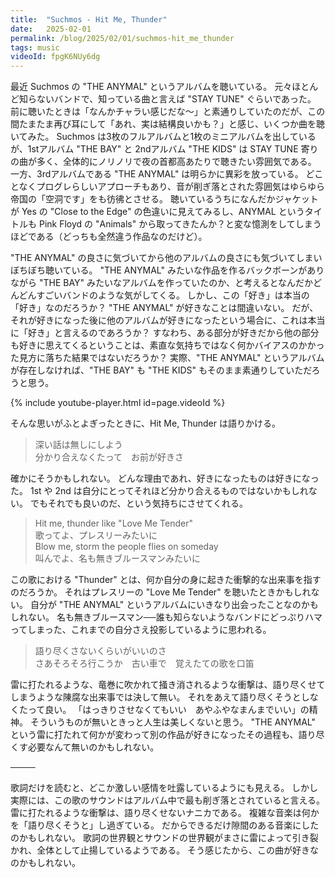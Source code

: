 ```yaml
---
title:  "Suchmos - Hit Me, Thunder"
date:   2025-02-01
permalink: /blog/2025/02/01/suchmos-hit_me_thunder
tags: music
videoId: fpgK6NUy6dg
---
```


最近 Suchmos の "THE ANYMAL" というアルバムを聴いている。
元々ほとんど知らないバンドで、知っている曲と言えば "STAY TUNE" ぐらいであった。
前に聴いたときは「なんかチャラい感じだな〜」と素通りしていたのだが、この間たまたま再び耳にして「あれ、実は結構良いかも？」と感じ、いくつか曲を聴いてみた。
Suchmos は3枚のフルアルバムと1枚のミニアルバムを出しているが、1stアルバム "THE BAY" と 2ndアルバム "THE KIDS" は STAY TUNE 寄りの曲が多く、全体的にノリノリで夜の首都高あたりで聴きたい雰囲気である。
一方、3rdアルバムである "THE ANYMAL" は明らかに異彩を放っている。
どことなくプログレらしいアプローチもあり、音が削ぎ落とされた雰囲気はゆらゆら帝国の「空洞です」をも彷彿とさせる。
聴いているうちになんだかジャケットが Yes の "Close to the Edge" の色違いに見えてみるし、ANYMAL というタイトルも Pink Floyd の "Animals" から取ってきたんか？と変な憶測をしてしまうほどである（どっちも全然違う作品なのだけど）。

"THE ANYMAL" の良さに気づいてから他のアルバムの良さにも気づいてしまいぼちぼち聴いている。
"THE ANYMAL" みたいな作品を作るバックボーンがありながら "THE BAY" みたいなアルバムを作っていたのか、と考えるとなんだかどんどんすごいバンドのような気がしてくる。
しかし、この「好き」は本当の「好き」なのだろうか？
"THE ANYMAL" が好きなことは間違いない。
だが、それが好きになった後に他のアルバムが好きになったという場合に、これは本当に「好き」と言えるのであろうか？
すなわち、ある部分が好きだから他の部分も好きに思えてくるということは、素直な気持ちではなく何かバイアスのかかった見方に落ちた結果ではないだろうか？
実際、"THE ANYMAL" というアルバムが存在しなければ、"THE BAY" も "THE KIDS" もそのまま素通りしていただろうと思う。

{% include youtube-player.html id=page.videoId %}

そんな思いがふとよぎったときに、Hit Me, Thunder は語りかける。

> 深い話は無しにしよう  
> 分かり合えなくたって　お前が好きさ

確かにそうかもしれない。
どんな理由であれ、好きになったものは好きになった。
1st や 2nd は自分にとってそれほど分かり合えるものではないかもしれない。
でもそれでも良いのだ、という気持ちにさせてくれる。

> Hit me, thunder like "Love Me Tender"   
> 歌ってよ、プレスリーみたいに  
> Blow me, storm the people flies on someday  
> 叫んでよ、名も無きブルースマンみたいに

この歌における "Thunder" とは、何か自分の身に起きた衝撃的な出来事を指すのだろうか。
それはプレスリーの "Love Me Tender" を聴いたときかもしれない。
自分が "THE ANYMAL" というアルバムにいきなり出会ったことなのかもしれない。
名も無きブルースマン──誰も知らないようなバンドにどっぷりハマってしまった、これまでの自分さえ投影しているように思われる。

> 語り尽くさないくらいがいいのさ  
> さあそろそろ行こうか　古い車で　覚えたての歌を口笛

雷に打たれるような、竜巻に吹かれて掻き消されるような衝撃は、語り尽くせてしまうような陳腐な出来事では決して無い。
それをあえて語り尽くそうとしなくたって良い。
「はっきりさせなくてもいい　あやふやなまんまでいい」の精神。
そういうものが無いときっと人生は美しくないと思う。
"THE ANYMAL" という雷に打たれて何かが変わって別の作品が好きになったその過程も、語り尽くす必要なんて無いのかもしれない。

────

歌詞だけを読むと、どこか激しい感情を吐露しているようにも見える。
しかし実際には、この歌のサウンドはアルバム中で最も削ぎ落とされていると言える。
雷に打たれるような衝撃は、語り尽くせないナニカである。
複雑な音楽は何かを「語り尽くそうと」し過ぎている。
だからできるだけ隙間のある音楽にしたのかもしれない。
歌詞の世界観とサウンドの世界観がまさに雷によって引き裂かれ、全体として止揚しているようである。
そう感じたから、この曲が好きなのかもしれない。
